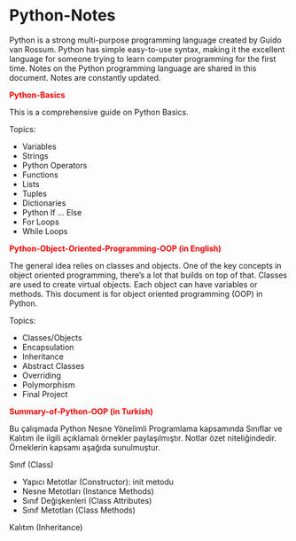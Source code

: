 # Python-Notes

Python is a strong multi-purpose programming language created by Guido van Rossum. Python has simple easy-to-use syntax, making it the excellent language for someone trying to learn computer programming for the first time.
Notes on the Python programming language are shared in this document. Notes are constantly updated.

<b><font color="red">Python-Basics</font></b>

This is a comprehensive guide on Python Basics.

Topics:
- Variables
- Strings
- Python Operators
- Functions
- Lists
- Tuples
- Dictionaries
- Python If … Else
- For Loops
- While Loops


<b><font color="red">Python-Object-Oriented-Programming-OOP (in English)</font></b>

The general idea relies on classes and objects. One of the key concepts in object oriented programming, there’s a lot that builds on top of that. Classes are used to create virtual objects. Each object can have variables or methods. This document is for object oriented programming (OOP) in Python.

Topics:
- Classes/Objects
- Encapsulation
- Inheritance
- Abstract Classes
- Overriding
- Polymorphism
- Final Project

<b><font color="red">Summary-of-Python-OOP (in Turkish)</font></b>

Bu çalışmada Python Nesne Yönelimli Programlama kapsamında Sınıflar ve Kalıtım ile ilgili açıklamalı örnekler paylaşılmıştır. Notlar özet niteliğindedir. Örneklerin kapsamı aşağıda sunulmuştur.

Sınıf (Class)
- Yapıcı Metotlar (Constructor): init metodu
- Nesne Metotları (Instance Methods)
- Sınıf Değişkenleri (Class Attributes)
- Sınıf Metotları (Class Methods)

Kalıtım (Inheritance)

